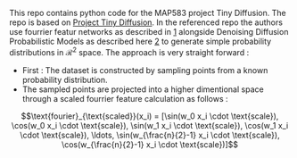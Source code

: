 This repo contains python code for the MAP583 project Tiny Diffusion. The repo is based on [Project Tiny Diffusion](https://github.com/dataflowr/Project-tiny-diffusion). In the referenced repo the authors use fourrier featur networks as described in [1](https://arxiv.org/abs/2006.10739) alongside Denoising Diffusion Probabilistic Models as described here [2](https://arxiv.org/abs/2006.11239) to generate simple probability distributions in $\mathcal{R}^{2}$ space. The approach is very straight forward : 
- First : The dataset is constructed by sampling points from a known probability distribution. 
- The sampled points are projected into a higher dimentional space through a scaled fourrier feature calculation as follows : 

$$\text{fourier}_{\text{scaled}}(x_i) = [\sin(w_0 x_i \cdot \text{scale}), \cos(w_0 x_i \cdot \text{scale}), \sin(w_1 x_i \cdot \text{scale}), \cos(w_1 x_i \cdot \text{scale}), \ldots, \sin(w_{\frac{n}{2}-1} x_i \cdot \text{scale}), \cos(w_{\frac{n}{2}-1} x_i \cdot \text{scale})]$$



